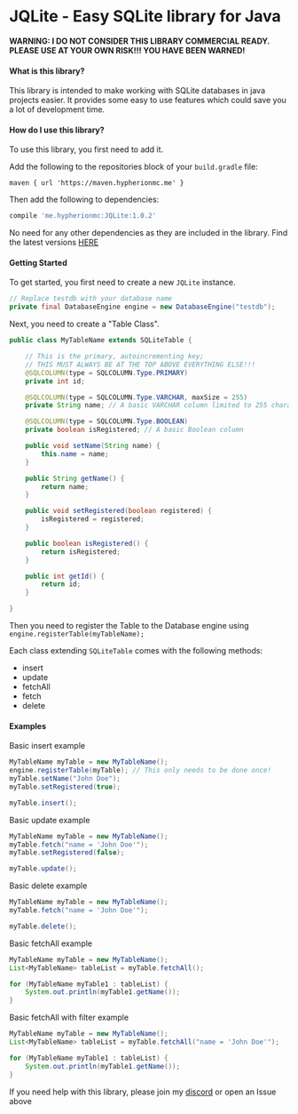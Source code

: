 # JQLite - Easy SQLite library for Java

**WARNING: I DO NOT CONSIDER THIS LIBRARY COMMERCIAL READY. PLEASE USE AT YOUR OWN RISK!!! YOU HAVE BEEN WARNED!**

#### What is this library?
This library is intended to make working with SQLite databases in java projects easier. It provides some easy to use features which could save you a lot of development time.

#### How do I use this library?
To use this library, you first need to add it.

Add the following to the repositories block of your `build.gradle` file:

```maven { url 'https://maven.hypherionmc.me' }```

Then add the following to dependencies:

```gradle
compile 'me.hypherionmc:JQLite:1.0.2'
```
No need for any other dependencies as they are included in the library. Find the latest versions [HERE](https://maven.hypherionmc.me/me/hypherionmc/JQLite/)

#### Getting Started

To get started, you first need to create a new `JQLite` instance.

```java
// Replace testdb with your database name
private final DatabaseEngine engine = new DatabaseEngine("testdb");
```

Next, you need to create a "Table Class".

```java
public class MyTableName extends SQLiteTable {

    // This is the primary, autoincrementing key; 
    // THIS MUST ALWAYS BE AT THE TOP ABOVE EVERYTHING ELSE!!!
    @SQLCOLUMN(type = SQLCOLUMN.Type.PRIMARY)
    private int id;

    @SQLCOLUMN(type = SQLCOLUMN.Type.VARCHAR, maxSize = 255)
    private String name; // A basic VARCHAR column limited to 255 characters

    @SQLCOLUMN(type = SQLCOLUMN.Type.BOOLEAN)
    private boolean isRegistered; // A basic Boolean column

    public void setName(String name) {
        this.name = name;
    }

    public String getName() {
        return name;
    }

    public void setRegistered(boolean registered) {
        isRegistered = registered;
    }

    public boolean isRegistered() {
        return isRegistered;
    }

    public int getId() {
        return id;
    }

}
```

Then you need to register the Table to the Database engine using ```engine.registerTable(myTableName);```

Each class extending `SQLiteTable` comes with the following methods:

* insert
* update
* fetchAll
* fetch
* delete

#### Examples

Basic insert example

```java
MyTableName myTable = new MyTableName();
engine.registerTable(myTable); // This only needs to be done once!
myTable.setName("John Doe");
myTable.setRegistered(true);

myTable.insert();
```

Basic update example

```java
MyTableName myTable = new MyTableName();
myTable.fetch("name = 'John Doe'");
myTable.setRegistered(false);

myTable.update();
```

Basic delete example

```java
MyTableName myTable = new MyTableName();
myTable.fetch("name = 'John Doe'");

myTable.delete();
```

Basic fetchAll example

```java
MyTableName myTable = new MyTableName();
List<MyTableName> tableList = myTable.fetchAll();

for (MyTableName myTable1 : tableList) {
    System.out.println(myTable1.getName());
}
```

Basic fetchAll with filter example

```java
MyTableName myTable = new MyTableName();
List<MyTableName> tableList = myTable.fetchAll("name = 'John Doe'");

for (MyTableName myTable1 : tableList) {
    System.out.println(myTable1.getName());
}
```

If you need help with this library, please join my [discord](https://discord.gg/PdVnXf9) or open an Issue above
